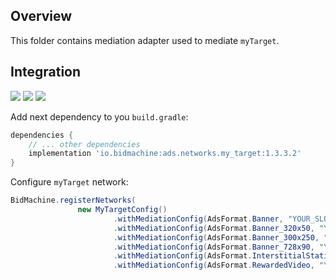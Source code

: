 ## Overview

This folder contains mediation adapter used to mediate `myTarget`.

## Integration

[<img src="https://img.shields.io/badge/Min%20SDK%20version-1.3.3-brightgreen">](https://github.com/bidmachine/BidMachine-Android-SDK)
[<img src="https://img.shields.io/badge/Network%20Adapter%20version-1.3.3.2-brightgreen">](https://artifactory.bidmachine.io/bidmachine/io/bidmachine/ads.networks.my_target/1.3.3.2/)
[<img src="https://img.shields.io/badge/Network%20version-5.4.7-blue">](https://github.com/myTargetSDK/mytarget-android)

Add next dependency to you `build.gradle`:

```groovy
dependencies {
    // ... other dependencies
    implementation 'io.bidmachine:ads.networks.my_target:1.3.3.2'
}
```

Configure `myTarget` network:

```java
BidMachine.registerNetworks(
               new MyTargetConfig()
                       .withMediationConfig(AdsFormat.Banner, "YOUR_SLOT_ID")
                       .withMediationConfig(AdsFormat.Banner_320x50, "YOUR_SLOT_ID")
                       .withMediationConfig(AdsFormat.Banner_300x250, "YOUR_SLOT_ID")
                       .withMediationConfig(AdsFormat.Banner_728x90, "YOUR_SLOT_ID")
                       .withMediationConfig(AdsFormat.InterstitialStatic, "YOUR_SLOT_ID")
                       .withMediationConfig(AdsFormat.RewardedVideo, "YOUR_SLOT_ID");
```
